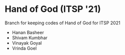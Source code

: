 # Hand of God (ITSP '21)

Branch for keeping codes of Hand of God for ITSP 2021

- Hanan Basheer
- Shivam Kumbhar
- Vinayak Goyal
- Vrinda Goel